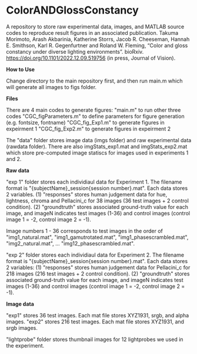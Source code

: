 # ColorANDGlossConstancy

A repository to store raw experimental data, images, and MATLAB source codes to reproduce result figures in an associated publication.
Takuma Morimoto, Arash Akbarinia, Katherine Storrs, Jacob R. Cheeseman, Hannah E. Smithson, Karl R. Gegenfurtner and Roland W. Fleming, “Color and gloss constancy under diverse lighting environments”. bioRxiv. https://doi.org/10.1101/2022.12.09.519756 (in press, Journal of Vision).

**How to Use** 

Change directory to the main repository first, and then run main.m which will generate all images to figs folder.

**Files**

There are 4 main codes to generate figures:
"main.m" to run other three codes
"CGC_figParameters.m" to define parameters for figure generation (e.g. fontsize, fontname)
"CGC_fig_Exp1.m" to generate figures in expeirment 1
"CGC_fig_Exp2.m" to generate figures in expeirment 2

The "data" folder stores image data (imgs folder) and raw experimental data (rawdata folder).
There are also imgStats_exp1.mat and imgStats_exp2.mat which store pre-computed image statiscs for images used in experiments 1 and 2.

**Raw data**

"exp 1" folder stores each individiaul data for Experiment 1.
The filename format is "{subjectName}_session{session number}.mat".
Each data stores 2 variables.
(1) "responses" stores human judgement data for hue, lightness, chroma and Pellacini_c for 38 images (36 test images + 2 control condition).
(2) "groundtruth" stores associated ground-truth value for each image, and imageN indicates test images (1-36) and control images (control image 1 = -2, control image 2 = -1).

Image numbers 1 - 36 corresponds to test images in the order of "img1_natural.mat", "img1_gamutrotated.mat", "img1_phasescrambled.mat", "img2_natural.mat", ... "img12_phasescrambled.mat". 

"exp 2" folder stores each individiaul data for Experiment 2.
The filename format is "{subjectName}_session{session number}.mat".
Each data stores 2 variables: 
(1) "responses" stores human judgement data for Pellacini_c for 218 images (216 test images + 2 control condition). 
(2) "groundtruth" stores associated ground-truth value for each image, and imageN indicates test images (1-36) and control images (control image 1 = -2, control image 2 = -1).

**Image data**

"exp1" stores 36 test images. Each mat file stores XYZ1931, srgb, and alpha images.
"exp2" stores 216 test images. Each mat file stores XYZ1931, and srgb images.

"lightprobe" folder stores thumbnail images for 12 lightprobes we used in the experiment.
